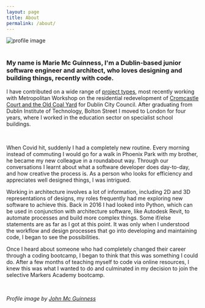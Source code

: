 ```yaml
---
layout: page
title: About
permalink: /about/
---
```


<div class="profile-image"> 
  <img class="profile-image" src="../public/hobbies/Profile.png" alt="profile image" >
</div>
<br>

### My name is Marie Mc Guinness, I'm a Dublin-based junior software engineer and architect, who loves designing and building things, recently with code. 

I have contributed on a wide range of [project types](https://mmguinness.github.io/portfolio/portfolio/2022/06/05/Architecture-portfolio.html), most recently working with Metropolitan Workshop on the residential redevelopment of [Cromcastle Court and the Old Coal Yard](https://mmguinness.github.io/portfolio/CV/#employment) for Dublin City Council. After graduating from Dublin Institute of Technology, Bolton Street I moved to London for four years, where I worked in the education sector on specialist school buildings.

<br>

When Covid hit, suddenly I had a completely new routine. Every morning instead of commuting I would go for a walk in Phoenix Park with my brother, he became my new colleague in a roundabout way. Through our conversations I learnt about what a software developer does day-to-day, and how creative the process is. As a person who looks for efficiency and appreciates well designed things, I was intrigued.

Working in architecture involves a lot of information, including 2D and 3D representations of designs, my roles frequently had me exploring new software to achieve this. Back in 2016 I had looked into Python, which can be used in conjunction with architecture software, like Autodesk Revit, to automate processes and build more complex things. Some if/else statements are as far as I got at this point. It was only when I understood the workflow and design processes that go into developing and maintaining code, I began to see the possibilities.

Once I heard about someone who had completely changed their career through a coding bootcamp, I began to think that this was something I could do. After a few months of teaching myself to code via online resources, I knew this was what I wanted to do and culminated in my decision to join the selective Markers Academy bootcamp.

<br>

_Profile image by [John Mc Guinness](https://www.johnmcguinness.art)_
